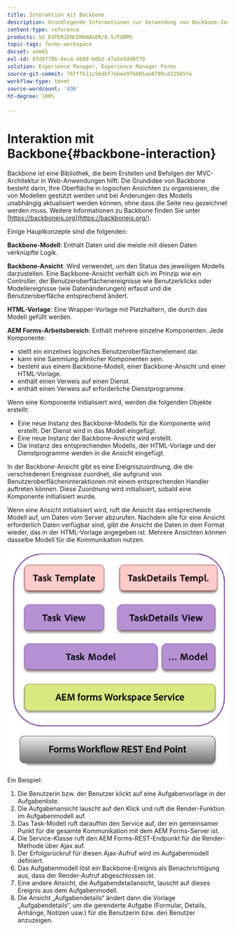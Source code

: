 ```yaml
---
title: Interaktion mit Backbone
description: Grundlegende Informationen zur Verwendung von Backbone-JavaScript-Modellen im Arbeitsbereich von AEM Forms.
content-type: reference
products: SG_EXPERIENCEMANAGER/6.5/FORMS
topic-tags: forms-workspace
docset: aem65
exl-id: 8fd9770b-6ec4-4b09-b6b2-47a5e5d40f79
solution: Experience Manager, Experience Manager Forms
source-git-commit: 76fffb11c56dbf7ebee9f6805ae0799cd32985fe
workflow-type: tm+mt
source-wordcount: '436'
ht-degree: 100%

---
```


# Interaktion mit Backbone{#backbone-interaction}

Backbone ist eine Bibliothek, die beim Erstellen und Befolgen der MVC-Architektur in Web-Anwendungen hilft. Die Grundidee von Backbone besteht darin, Ihre Oberfläche in logischen Ansichten zu organisieren, die von Modellen gestützt werden und bei Änderungen des Modells unabhängig aktualisiert werden können, ohne dass die Seite neu gezeichnet werden muss. Weitere Informationen zu Backbone finden Sie unter [https://backbonejs.org](https://backbonejs.org/).

Einige Hauptkonzepte sind die folgenden:

**Backbone-Modell**: Enthält Daten und die meiste mit diesen Daten verknüpfte Logik.

**Backbone-Ansicht**: Wird verwendet, um den Status des jeweiligen Modells darzustellen. Eine Backbone-Ansicht verhält sich im Prinzip wie ein Controller, der Benutzeroberflächenereignisse wie Benutzerklicks oder Modellereignisse (wie Datenänderungen) erfasst und die Benutzeroberfläche entsprechend ändert.

**HTML-Vorlage**: Eine Wrapper-Vorlage mit Platzhaltern, die durch das Modell gefüllt werden.

**AEM Forms-Arbeitsbereich**: Enthält mehrere einzelne Komponenten. Jede Komponente:

* stellt ein einzelnes logisches Benutzeroberflächenelement dar.
* kann eine Sammlung ähnlicher Komponenten sein.
* besteht aus einem Backbone-Modell, einer Backbone-Ansicht und einer HTML-Vorlage.
* enthält einen Verweis auf einen Dienst.
* enthält einen Verweis auf erforderliche Dienstprogramme.

Wenn eine Komponente initialisiert wird, werden die folgenden Objekte erstellt:

* Eine neue Instanz des Backbone-Modells für die Komponente wird erstellt. Der Dienst wird in das Modell eingefügt.
* Eine neue Instanz der Backbone-Ansicht wird erstellt.
* Die Instanz des entsprechenden Modells, der HTML-Vorlage und der Dienstprogramme werden in die Ansicht eingefügt.

In der Backbone-Ansicht gibt es eine Ereigniszuordnung, die die verschiedenen Ereignisse zuordnet, die aufgrund von Benutzeroberflächeninteraktionen mit einem entsprechenden Handler auftreten können. Diese Zuordnung wird initialisiert, sobald eine Komponente initialisiert wurde.

Wenn eine Ansicht initialisiert wird, ruft die Ansicht das entsprechende Modell auf, um Daten vom Server abzurufen. Nachdem alle für eine Ansicht erforderlich Daten verfügbar sind, gibt die Ansicht die Daten in dem Format wieder, das in der HTML-Vorlage angegeben ist. Mehrere Ansichten können dasselbe Modell für die Kommunikation nutzen.

![Backbone-Ansicht von AEM Forms](do-not-localize/aem_forms_workflow.png)

Ein Beispiel:

1. Die Benutzerin bzw. der Benutzer klickt auf eine Aufgabenvorlage in der Aufgabenliste.
1. Die Aufgabenansicht lauscht auf den Klick und ruft die Render-Funktion im Aufgabenmodell auf.
1. Das Task-Modell ruft daraufhin den Service auf, der ein gemeinsamer Punkt für die gesamte Kommunikation mit dem AEM Forms-Server ist.
1. Die Service-Klasse ruft den AEM Forms-REST-Endpunkt für die Render-Methode über Ajax auf.
1. Der Erfolgsrückruf für diesen Ajax-Aufruf wird im Aufgabenmodell definiert.
1. Das Aufgabenmodell löst ein Backbone-Ereignis als Benachrichtigung aus, dass der Render-Aufruf abgeschlossen ist.
1. Eine andere Ansicht, die Aufgabendetailansicht, lauscht auf dieses Ereignis aus dem Aufgabenmodell.
1. Die Ansicht „Aufgabendetails“ ändert dann die Vorlage „Aufgabendetails“, um die gerenderte Aufgabe (Formular, Details, Anhänge, Notizen usw.) für die Benutzerin bzw. den Benutzer anzuzeigen.
